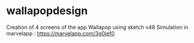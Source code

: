 # wallapopdesign

Creation of 4 screens of the app Wallapop using sketch v48
Simulation in marvelapp : https://marvelapp.com/3g0ief0


